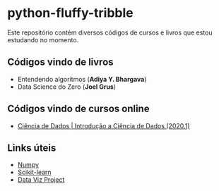 # python-fluffy-tribble

Este repositório contém diversos códigos de cursos e livros que estou estudando no momento.

## Códigos vindo de livros

* Entendendo algoritmos (**Adiya Y. Bhargava**)
* Data Science do Zero (**Joel Grus**)

## Códigos vindo de cursos online

* [Ciência de Dados | Introdução a Ciência de Dados (2020.1)](https://www.youtube.com/playlist?list=PLxI8Can9yAHfsMKsLoHT5rKwOEffPgyWe)

## Links úteis

* [Numpy](https://numpy.org)
* [Scikit-learn](https://scikit-learn.org/stable)
* [Data Viz Project](https://datavizproject.com)
